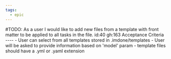 ```yaml
---
tags:
  - epic
---
```

#TODO: As a user I would like to add new files from a template with front matter to be applied to all tasks in the file. id:40 gh:163
      Acceptance Criteria
      ----
      - User can select from all templates stored in .imdone/templates
      - User will be asked to provide information based on 'model' param
      - template files should have a .yml or .yaml extension
